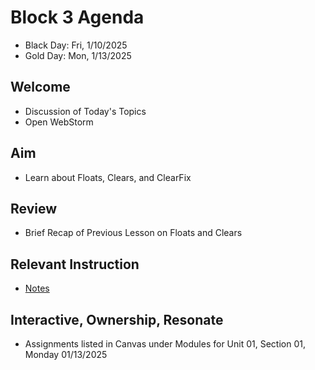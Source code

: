 
# Block 3 Agenda
- Black Day: Fri, 1/10/2025
- Gold Day: Mon, 1/13/2025

## Welcome

- Discussion of Today's Topics
- Open WebStorm

## Aim

- Learn about Floats, Clears, and ClearFix

## Review

- Brief Recap of Previous Lesson on Floats and Clears

## Relevant Instruction

- [Notes](Notes.md)

## Interactive, Ownership, Resonate

- Assignments listed in Canvas under Modules for Unit 01, Section 01, Monday 01/13/2025